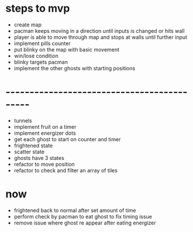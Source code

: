 # steps to mvp

- create map
- pacman keeps moving in a direction until inputs is changed or hits wall
- player is able to move through map and stops at walls until further input
- implement pills counter
- put blinky on the map with basic movement
- win/lose condition
- blinky targets pacman
- implement the other ghosts with starting positions

# -------------------------------------------

- tunnels
- implement fruit on a timer
- implement energizer dots
- get each ghost to start on counter and timer
- frightened state
- scatter state
- ghosts have 3 states
- refactor to move position
- refactor to check and filter an array of tiles

# now

- frightened back to normal after set amount of time
- perform check by pacman to eat ghost to fix timing issue
- remove issue where ghost re appear after eating energizer
